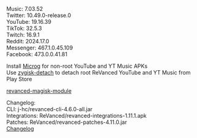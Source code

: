 Music: 7.03.52  
Twitter: 10.49.0-release.0  
YouTube: 19.16.39  
TikTok: 32.5.3  
Twitch: 16.9.1  
Reddit: 2024.17.0  
Messenger: 467.1.0.45.109  
Facebook: 473.0.0.41.81  

Install [Microg](https://github.com/ReVanced/GmsCore/releases) for non-root YouTube and YT Music APKs  
Use [zygisk-detach](https://github.com/j-hc/zygisk-detach) to detach root ReVanced YouTube and YT Music from Play Store  

[revanced-magisk-module](https://github.com/j-hc/revanced-magisk-module)  

Changelog:  
CLI: j-hc/revanced-cli-4.6.0-all.jar  
Integrations: ReVanced/revanced-integrations-1.11.1.apk  
Patches: ReVanced/revanced-patches-4.11.0.jar  
[Changelog](https://github.com/ReVanced/revanced-patches/releases/tag/v4.11.0)  
